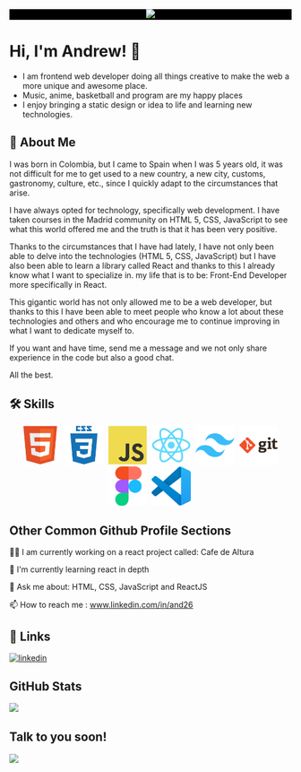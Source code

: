 
<div align="center">
  <div style="background:#000000;">
<img src="https://media.giphy.com/media/hqU2KkjW5bE2v2Z7Q2/giphy.gif" width="550" />
  </div>
</div>

# Hi, I'm Andrew! 👋
- I am frontend web developer doing all things creative to make the web a more unique and awesome place.
- Music, anime, basketball and program are my happy places
- I enjoy bringing a static design or idea to life and learning new technologies.


## 🚀 About Me
I was born in Colombia, but I came to Spain when I was 5 years old, it was not difficult for me to get used to a new country, a new city, customs, gastronomy, culture, etc., since I quickly adapt to the circumstances that arise.

I have always opted for technology, specifically web development. I have taken courses in the Madrid community on HTML 5, CSS, JavaScript to see what this world offered me and the truth is that it has been very positive.

Thanks to the circumstances that I have had lately, I have not only been able to delve into the technologies (HTML 5, CSS, JavaScript) but I have also been able to learn a library called React and thanks to this I already know what I want to specialize in. my life that is to be:
Front-End Developer more specifically in React.

This gigantic world has not only allowed me to be a web developer, but thanks to this I have been able to meet people who know a lot about these technologies and others and who encourage me to continue improving in what I want to dedicate myself to.

If you want and have time, send me a message and we not only share experience in the code but also a good chat.

All the best.


## 🛠 Skills

<div align="center">
<div>
  <img src="https://github.com/devicons/devicon/blob/master/icons/html5/html5-original.svg" title="HTML5" alt="HTML" width="70" height="70"/>&nbsp;
  <img src="https://github.com/devicons/devicon/blob/master/icons/css3/css3-plain-wordmark.svg"  title="CSS3" alt="CSS" width="70" height="70"/>&nbsp;
  <img src="https://github.com/devicons/devicon/blob/master/icons/javascript/javascript-original.svg" title="JavaScript" alt="JavaScript" width="70" height="70"/>&nbsp;
  <img src="https://raw.githubusercontent.com/devicons/devicon/1119b9f84c0290e0f0b38982099a2bd027a48bf1/icons/react/react-original.svg" title="react" alt="react" width="70" height="70"/>&nbsp;
  <img src="https://github.com/devicons/devicon/blob/master/icons/tailwindcss/tailwindcss-plain.svg" title="TailwindCSS" alt="TailwindCSS" width="70" height="70" />&nbsp;
  <img src="https://github.com/devicons/devicon/blob/master/icons/git/git-original-wordmark.svg" title="Git" alt="Git" width="70" height="70"/>&nbsp;
  <img src="https://github.com/devicons/devicon/blob/master/icons/figma/figma-original.svg" title="Figma" alt="Figma" width="70" height="70"/>&nbsp;
  <img src="https://github.com/devicons/devicon/blob/master/icons/vscode/vscode-original.svg" title="VSCode" alt="VSCode" width="70" height="70"/>&nbsp;
 
</div>
</div>

## Other Common Github Profile Sections
👩‍💻 I am currently working on a react project called: Cafe de Altura

🧠 I'm currently learning react in depth

💬 Ask me about: HTML, CSS, JavaScript and ReactJS

📫 How to reach me : www.linkedin.com/in/and26



## 🔗 Links
[![linkedin](https://img.shields.io/badge/linkedin-0A66C2?style=for-the-badge&logo=linkedin&logoColor=white)](www.linkedin.com/in/and26)

## GitHub Stats
<img src="https://github-readme-stats.vercel.app/api?username=AND/26&show_icons=true&theme=ADD_THEME_HERE" width="400">

<h2>Talk to you soon!</h2>
</div>

![](https://komarev.com/ghpvc/?username=AND-26&style=for-the-badge)
